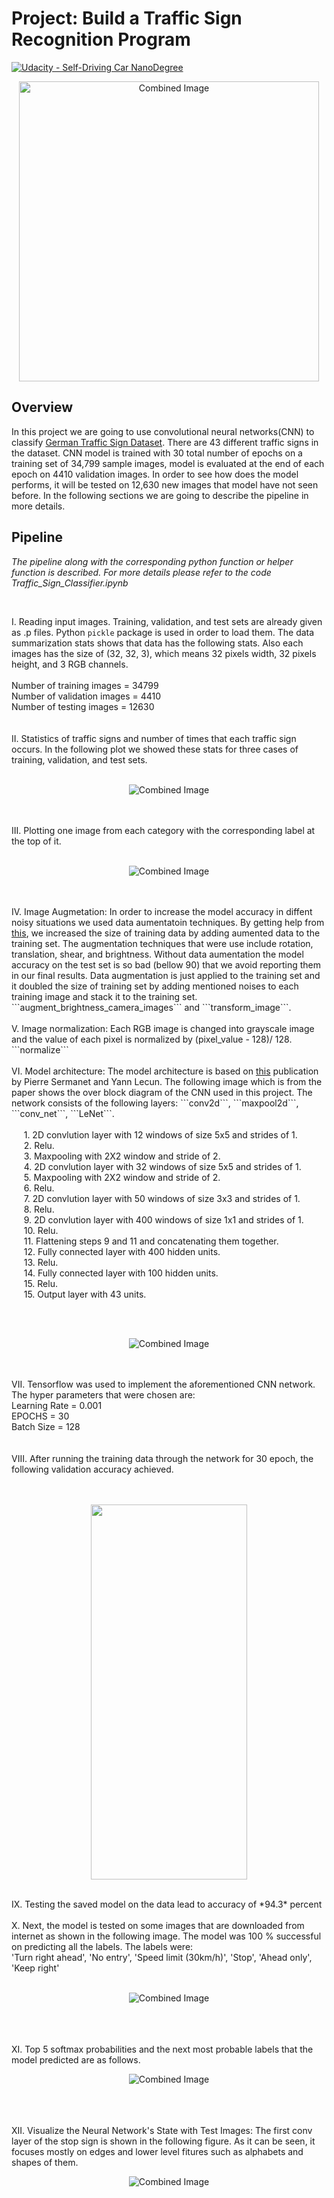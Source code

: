 # **Project: Build a Traffic Sign Recognition Program** 
[![Udacity - Self-Driving Car NanoDegree](https://s3.amazonaws.com/udacity-sdc/github/shield-carnd.svg)](http://www.udacity.com/drive)

<p align="center"><img src="examples/title.png" width="480" alt="Combined Image"></p>

Overview
---
In this project we are going to use convolutional neural networks(CNN) to classify [German Traffic Sign Dataset](http://benchmark.ini.rub.de/?section=gtsrb&subsection=dataset). There are 43 different traffic signs in the dataset. CNN model is trained with 30 total number of epochs on a training set of 34,799 sample images, model is evaluated at the end of each epoch on 4410 validation images. In order to see how does the model performs, it will be tested on 12,630 new images that model have not seen before. In the following sections we are going to describe the pipeline in more details.


Pipeline
---
*The pipeline along with the corresponding python function or helper function is described. For more details please refer to the code Traffic_Sign_Classifier.ipynb*


<br>

I. Reading input images. Training, validation, and test sets are already given as .p files. Python ```pickle``` package is used in order to load them. The data summarization stats shows that data has the following stats. Also each images has the size of (32, 32, 3), which means 32 pixels width, 32 pixels height, and 3 RGB channels.
</br>
<br>
Number of training images = 34799
</br>
Number of validation images = 4410
<br>
Number of testing images = 12630
</br>
<br></br>
II. Statistics of traffic signs and number of times that each traffic sign occurs. In the following plot we showed these stats for three cases of training, validation, and test sets.
<br></br>
<p align="center"><img src="examples/visualize_data.png" alt="Combined Image"></p>
<br></br>
III. Plotting one image from each category with the corresponding label at the top of it.
<br></br>
<p align="center"><img src="examples/title.png" alt="Combined Image"></p>
<br></br>
IV. Image Augmetation: In order to increase the model accuracy in diffent noisy situations we used data aumentatoin techniques. By getting help from <a href="https://github.com/vxy10/ImageAugmentation">this</a>, we increased the size of training data by adding aumented data to the training set. The augmentation techniques that were use include rotation, translation, shear, and brightness. Without data aumentation the model accuracy on the test set is so bad (bellow 90) that we avoid reporting them in our final results. Data augmentation is just applied to the training set and it doubled the size of training set by adding mentioned noises to each training image and stack it to the training set. ```augment_brightness_camera_images``` and ```transform_image```.
<br></br>
V. Image normalization: Each RGB image is changed into grayscale image and the value of each pixel is normalized by (pixel_value - 128)/ 128. ```normalize```
<br></br>
VI. Model architecture: The model architecture is based on <a href="http://yann.lecun.com/exdb/publis/pdf/sermanet-ijcnn-11.pdf">this</a> publication by Pierre Sermanet and Yann Lecun. The following image which is from the paper shows the over block diagram of the CNN used in this project. The network consists of the following layers: ```conv2d```, ```maxpool2d```, ```conv_net```, ```LeNet```.
<br>
</br>
&nbsp;&nbsp;&nbsp;&nbsp;&nbsp;1. 2D convlution layer with 12 windows of size 5x5 and strides of 1. 
<br>
&nbsp;&nbsp;&nbsp;&nbsp;&nbsp;2. Relu.
</br>
&nbsp;&nbsp;&nbsp;&nbsp;&nbsp;3. Maxpooling with 2X2 window and stride of 2.
<br>
&nbsp;&nbsp;&nbsp;&nbsp;&nbsp;4. 2D convlution layer with 32 windows of size 5x5 and strides of 1. 
</br>
&nbsp;&nbsp;&nbsp;&nbsp;&nbsp;5. Maxpooling with 2X2 window and stride of 2.
<br>
&nbsp;&nbsp;&nbsp;&nbsp;&nbsp;6. Relu.
</br>
&nbsp;&nbsp;&nbsp;&nbsp;&nbsp;7. 2D convlution layer with 50 windows of size 3x3 and strides of 1. 
<br>
&nbsp;&nbsp;&nbsp;&nbsp;&nbsp;8. Relu.
</br>
&nbsp;&nbsp;&nbsp;&nbsp;&nbsp;9. 2D convlution layer with 400 windows of size 1x1 and strides of 1.
<br>
&nbsp;&nbsp;&nbsp;&nbsp;&nbsp;10. Relu.
</br>
&nbsp;&nbsp;&nbsp;&nbsp;&nbsp;11. Flattening steps 9 and 11 and concatenating them together.
<br>
&nbsp;&nbsp;&nbsp;&nbsp;&nbsp;12. Fully connected layer with 400 hidden units.
</br>
&nbsp;&nbsp;&nbsp;&nbsp;&nbsp;13. Relu.
<br>
&nbsp;&nbsp;&nbsp;&nbsp;&nbsp;14. Fully connected layer with 100 hidden units.
</br>
&nbsp;&nbsp;&nbsp;&nbsp;&nbsp;15. Relu.
<br>
&nbsp;&nbsp;&nbsp;&nbsp;&nbsp;15. Output layer with 43 units.
</br>

<br></br>
<p align="center"><img src="examples/CNN.png" alt="Combined Image" ></p>
<br></br>
VII. Tensorflow was used to implement the aforementioned CNN network. The hyper parameters that were chosen are:
<br>
Learning Rate = 0.001
</br>
EPOCHS = 30
<br>
Batch Size = 128
</br>
<br></br>
VIII. After running the training data through the network for 30 epoch, the following validation accuracy achieved.
<br></br>
<br>
<p align="center"><img src="examples/Valid_accuracy.png" width = "250" height="600" align="middle"></p>
</br>
IX. Testing the saved model on the data lead to accuracy of *94.3* percent
<br></br>
X. Next, the model is tested on some images that are downloaded from internet as shown in the following image. The model was 100 % successful on predicting all the labels. The labels were:
<br>
'Turn right ahead', 'No entry', 'Speed limit (30km/h)', 'Stop', 'Ahead only', 'Keep right'
</br>
<br>
<p align="center"><img src="examples/othersigns.png" alt="Combined Image" >	</p>
</br>
<br></br>
XI. Top 5 softmax probabilities and the next most probable labels that the model predicted are as follows.
<br>
<p align="center"><img src="examples/Labels.png" alt="Combined Image" >	</p>
</br>
<br></br>
XII. Visualize the Neural Network's State with Test Images: The first conv layer of the stop sign is shown in the following figure. As it can be seen, it focuses mostly on edges and lower level fitures such as alphabets and shapes of them.
<br>
<p align="center"><img src="examples/ConvLayer_StopSign.png" alt="Combined Image" >	</p>
</br>
<br></br>
